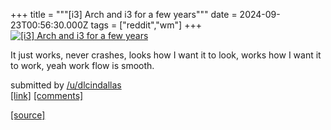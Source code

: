 +++
title = """[i3] Arch and i3 for a few years"""
date = 2024-09-23T00:56:30.000Z
tags = ["reddit","wm"]
+++
[![[i3] Arch and i3 for a few years](https://preview.redd.it/jkh7o3i8jgqd1.png?width=640&crop=smart&auto=webp&s=e207c40636a3f2ed8f816c05e6e8c5feb8815357 "[i3] Arch and i3 for a few years")](https://www.reddit.com/r/unixporn/comments/1fn8hjh/i3_arch_and_i3_for_a_few_years/)

It just works, never crashes, looks how I want it to look, works how I want it to work, yeah work flow is smooth.

submitted by [/u/dlcindallas](https://www.reddit.com/user/dlcindallas)  
[\[link\]](https://i.redd.it/jkh7o3i8jgqd1.png) [\[comments\]](https://www.reddit.com/r/unixporn/comments/1fn8hjh/i3_arch_and_i3_for_a_few_years/)

[[source]](https://www.reddit.com/r/unixporn/comments/1fn8hjh/i3_arch_and_i3_for_a_few_years/)
